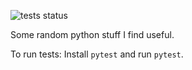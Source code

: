 ![tests status](https://github.com/nikosgavalas/pygav/actions/workflows/main.yml/badge.svg)

Some random python stuff I find useful.

To run tests: Install `pytest` and run `pytest`.

<!-- How to publish this package (notes to my future self):
1. make sure you have `build` and `twine` installed
2. `python -m build`
3. `twine check dist/*`
4. `twine upload -r testpypi dist/*`
5. check everything is fine on testpypi
6. `twine upload dist/*` -->
